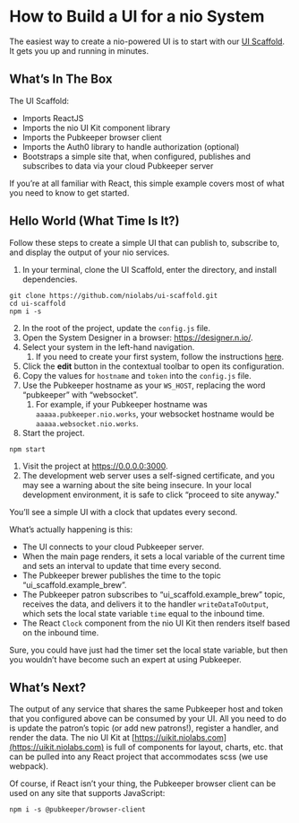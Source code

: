 # How to Build a UI for a nio System
The easiest way to create a nio-powered UI is to start with our [UI Scaffold](https://github.com/niolabs/ui-scaffold). It gets you up and running in minutes.

## What’s In The Box
The UI Scaffold:
- Imports ReactJS
- Imports the nio UI Kit component library
- Imports the Pubkeeper browser client
- Imports the Auth0 library to handle authorization (optional)
- Bootstraps a simple site that, when configured, publishes and subscribes to data via your cloud Pubkeeper server

If you’re at all familiar with React, this simple example covers most of what you need to know to get started.

## Hello World (What Time Is It?)
Follow these steps to create a simple UI that can publish to, subscribe to, and display the output of your nio services.
1. In your terminal, clone the UI Scaffold, enter the directory, and install dependencies.
```
git clone https://github.com/niolabs/ui-scaffold.git
cd ui-scaffold
npm i -s
```
2. In the root of the project, update the `config.js` file.
  1. Open the System Designer in a browser: https://designer.n.io/.
  2. Select your system in the left-hand navigation.
      1. If you need to create your first system, follow the instructions [here](/system-designer/designer-tasks.html).
  2. Click the **edit** button in the contextual toolbar to open its configuration.
  2. Copy the values for `hostname` and `token` into the `config.js` file.
  2. Use the Pubkeeper hostname as your `WS_HOST`, replacing the word “pubkeeper” with “websocket”.
      1. For example, if your Pubkeeper hostname was `aaaaa.pubkeeper.nio.works`, your websocket hostname would be `aaaaa.websocket.nio.works`.
1. Start the project.
```
npm start
```
1. Visit the project at https://0.0.0.0:3000.
  1. The development web server uses a self-signed certificate, and you may see a warning about the site being insecure. In your local development environment, it is safe to click “proceed to site anyway."

You’ll see a simple UI with a clock that updates every second.

What’s actually happening is this:
  - The UI connects to your cloud Pubkeeper server.
  - When the main page renders, it sets a local variable of the current time and sets an interval to update that time every second.
  - The Pubkeeper brewer publishes the time to the topic “ui_scaffold.example_brew”.
  - The Pubkeeper patron subscribes to “ui_scaffold.example_brew” topic, receives the data, and delivers it to the handler `writeDataToOutput`, which sets the local state variable `time` equal to the inbound time.
  - The React `Clock` component from the nio UI Kit then renders itself based on the inbound time.

Sure, you could have just had the timer set the local state variable, but then you wouldn’t have become such an expert at using Pubkeeper.

## What’s Next?
The output of any service that shares the same Pubkeeper host and token that you configured above can be consumed by your UI. All you need to do is update the patron’s topic (or add new patrons!), register a handler, and render the data.
The nio UI Kit at [https://uikit.niolabs.com](https://uikit.niolabs.com) is full of components for layout, charts, etc. that can be pulled into any React project that accommodates scss (we use webpack).

Of course, if React isn’t your thing, the Pubkeeper browser client can be used on any site that supports JavaScript:
 ```
 npm i -s @pubkeeper/browser-client
 ```
